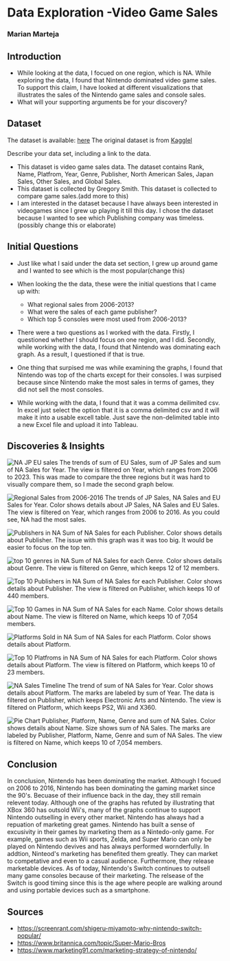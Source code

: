 # Data Exploration -Video Game Sales
### Marian Marteja

## Introduction

- While looking at the data, I focued on one region, which is NA. While exploring the data, I found that Nintendo dominated video game sales. To support this claim, I have looked at different visualizations that illustrates the sales of the Nintendo game sales and console sales.
- What will your supporting arguments be for your discovery?

## Dataset
The dataset is available: [here](https://github.com/mlmarteja/HW4DataExploration/blob/5cb275d47977365659d0337783c9f13e146dd499/vgsales.csv)
The original dataset is from [Kagglel](https://www.kaggle.com/gregorut/videogamesales)

Describe your data set, including a link to the data. 
- This dataset is video game sales data. The dataset contains Rank, Name, Platfrom, Year, Genre, Publisher, North American Sales, Japan Sales, Other Sales, and Global Sales. 
- This dataset is collected by Gregory Smith. This dataset is collected to compare game sales.(add more to this)
- I am interested in the dataset because I have always been interested in videogames since I grew up playing it till this day. I chose the dataset because I wanted to see which Publishing company was timeless.(possibly change this or elaborate)

## Initial Questions

- Just like what I said under the data set section, I grew up around game and I wanted to see which is the most popular(change this)
- When looking the the data, these were the initial questions that I came up with: 

    * What regional sales from 2006-2013?
    * What were the sales of each game publisher?
    * Which top 5 consoles were most used from 2006-2013?
  
- There were a two questions as I worked with the data. Firstly, I questioned whether I should focus on one region, and I did. Secondly, while working with the data, I found that Nintendo was dominating each graph. As a result, I questioned if that is true.
- One thing that surpised me was while examining the graphs, I found that Nintendo was top of the charts except for their consoles. I was surpised because since Nintendo make the most sales in terms of games, they did not sell the most consoles.
- While working with the data, I found that it was a comma deilimited csv. In excel just select the option that it is a comma delimited csv and it will make it into a usable excell table. Just save the non-delimited table into a new Excel file and upload it into Tableau.

## Discoveries & Insights

![NA JP EU sales](https://user-images.githubusercontent.com/93753370/156697075-49a1a13b-14ad-451a-8f13-effba3ce8a15.png)
The trends of sum of EU Sales, sum of JP Sales and sum of NA Sales for Year. The view is filtered on Year, which ranges from 2006 to 2023. This was made to compare the three regions but it was hard to visually compare them, so I made the second graph below.

![Regional Sales from 2006-2016](https://user-images.githubusercontent.com/93753370/156696042-d32d6d8e-443b-4f00-92be-847b07350690.png)
The trends of JP Sales, NA Sales and EU Sales for Year.  Color shows details about JP Sales, NA Sales and EU Sales. The view is filtered on Year, which ranges from 2006 to 2016. As you could see, NA had the most sales.

![Publishers in NA](https://user-images.githubusercontent.com/93753370/156697720-9995d99e-e630-4038-8ae3-b4e190be5598.png)
Sum of NA Sales for each Publisher.  Color shows details about Publisher. The issue with this graph was it was too big. It would be easier to focus on the top ten.

![top 10 genres in NA](https://user-images.githubusercontent.com/93753370/156696181-5a218bc5-33d1-48ce-8a25-d31146d1d92d.png)
Sum of NA Sales for each Genre.  Color shows details about Genre. The view is filtered on Genre, which keeps 12 of 12 members.

![Top 10 Publishers in NA](https://user-images.githubusercontent.com/93753370/156696561-9749e966-865b-4f0b-950f-86a0ea676763.png)
Sum of NA Sales for each Publisher.  Color shows details about Publisher. The view is filtered on Publisher, which keeps 10 of 440 members.

![Top 10 Games in NA](https://user-images.githubusercontent.com/93753370/156696609-18152994-a543-4476-9074-31c3ded88948.png)
Sum of NA Sales for each Name.  Color shows details about Name. The view is filtered on Name, which keeps 10 of 7,054 members.

![Platforms Sold in NA](https://user-images.githubusercontent.com/93753370/156696744-cd19df17-88fa-4696-bc86-e172fc0ee62a.png)
Sum of NA Sales for each Platform.  Color shows details about Platform.

![Top 10 Platfroms in NA](https://user-images.githubusercontent.com/93753370/156696823-a4f11c69-e6e1-491c-8cdc-1329f7085d2a.png)
Sum of NA Sales for each Platform.  Color shows details about Platform. The view is filtered on Platform, which keeps 10 of 23 members.

![NA Sales Timeline](https://user-images.githubusercontent.com/93753370/156696871-1b0c5bea-a976-490e-97ce-6032fb8bc3cd.png)
The trend of sum of NA Sales for Year.  Color shows details about Platform.  The marks are labeled by sum of Year. The data is filtered on Publisher, which keeps Electronic Arts and Nintendo. The view is filtered on Platform, which keeps PS2, Wii and X360.

![Pie Chart](https://user-images.githubusercontent.com/93753370/156696933-be77f33c-324e-4a35-8a2a-5ed41ec8ce80.png)
Publisher, Platform, Name, Genre and sum of NA Sales.  Color shows details about Name.  Size shows sum of NA Sales.  The marks are labeled by Publisher, Platform, Name, Genre and sum of NA Sales. The view is filtered on Name, which keeps 10 of 7,054 members.

## Conclusion

In conclusion, Nintendo has been dominating the market. Although I focued on 2006 to 2016, Nintendo has been dominating the gaming market since the 90's. Becuase of their influence back in the day, they still remain relevent today. Although one of the graphs has refuted by illustrating that XBox 360 has outsold Wii's, many of the graphs continue to support Nintendo outselling in every other market. Nintendo has always had a repuation of marketing great games. Nintendo has built a sense of excusivity in their games by marketing them as a Nintedo-only game. For example, games such as Wii sports, Zelda, and Super Mario can only be played on Nintendo devives and has always performed wornderfully. In addtion, Ninteod's marketing has benefited them greatly. They can market to competative and even to a casual audience. Furthermore, they release marketable devices. As of today, Nintendo's Switch continues to outsell many game consoles because of their marketing. The relsease of the Switch is good timing since this is the age where people are walking around and using portable devices such as a smartphone.

## Sources

- https://screenrant.com/shigeru-miyamoto-why-nintendo-switch-popular/
- https://www.britannica.com/topic/Super-Mario-Bros
- https://www.marketing91.com/marketing-strategy-of-nintendo/

